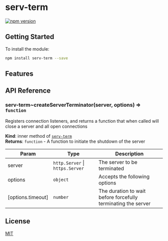 # serv-term

[![npm version](https://badge.fury.io/js/serv-term.svg)](http://badge.fury.io/js/serv-term)

## Getting Started

To install the module:

```sh
npm install serv-term --save
```

## Features

## API Reference

<a name="module_serv-term..createServerTerminator"></a>

### serv-term~createServerTerminator(server, options) ⇒ <code>function</code>

Registers connection listeners, and returns a function that when called will close a server and all open connections

**Kind**: inner method of [<code>serv-term</code>](#module_serv-term)  
**Returns**: <code>function</code> - A function to initiate the shutdown of the server

| Param             | Type                                                  | Description                                                   |
| ----------------- | ----------------------------------------------------- | ------------------------------------------------------------- |
| server            | <code>http.Server</code> \| <code>https.Server</code> | The server to be terminated                                   |
| options           | <code>object</code>                                   | Accepts the following options                                 |
| [options.timeout] | <code>number</code>                                   | The duration to wait before forcefully terminating the server |

## License

[MIT](./LICENSE)
